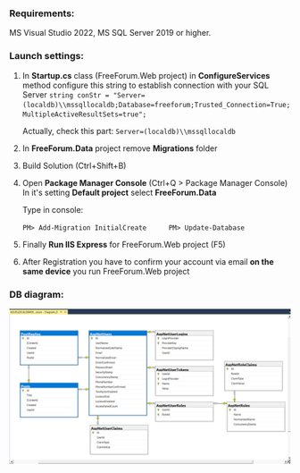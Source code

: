 ### Requirements:

MS Visual Studio 2022, MS SQL Server 2019 or higher.

### Launch settings:

1. In **Startup.cs** class (FreeForum.Web project) in **ConfigureServices** method configure this string to establish connection with your SQL Server 
   `string conStr = "Server=(localdb)\\mssqllocaldb;Database=freeforum;Trusted_Connection=True;MultipleActiveResultSets=true";`

   Actually, check this part: `Server=(localdb)\\mssqllocaldb`

2. In **FreeForum.Data** project remove **Migrations** folder

3. Build Solution (Ctrl+Shift+B)

4. Open **Package Manager Console** (Ctrl+Q > Package Manager Console)
   In it's setting **Default project** select **FreeForum.Data**

   Type in console:

      `PM> Add-Migration InitialCreate`
   `	 PM> Update-Database`

5. Finally **Run IIS Express** for FreeForum.Web project (F5)

6. After Registration you have to confirm your account via email **on the same device** you run  FreeForum.Web project

### DB diagram:

![](https://github.com/spaceInvaders/freeforum/blob/master/FreeForum.Web/wwwroot/Images/DB%20diagram.jpg)
